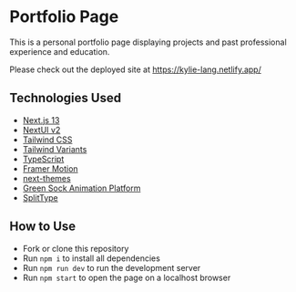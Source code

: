 # Portfolio Page

This is a personal portfolio page displaying projects and past professional experience and education. 

Please check out the deployed site at https://kylie-lang.netlify.app/

## Technologies Used

- [Next.js 13](https://nextjs.org/docs/getting-started)
- [NextUI v2](https://nextui.org/)
- [Tailwind CSS](https://tailwindcss.com/)
- [Tailwind Variants](https://tailwind-variants.org)
- [TypeScript](https://www.typescriptlang.org/)
- [Framer Motion](https://www.framer.com/motion/)
- [next-themes](https://github.com/pacocoursey/next-themes)
- [Green Sock Animation Platform](https://gsap.com/docs/v3/)
- [SplitType](https://www.npmjs.com/package/split-type)

## How to Use
- Fork or clone this repository
- Run ```npm i``` to install all dependencies
- Run ```npm run dev``` to run the development server
- Run ```npm start``` to open the page on a localhost browser